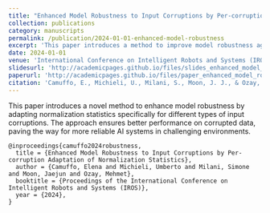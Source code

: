 ```yaml
---
title: "Enhanced Model Robustness to Input Corruptions by Per-corruption Adaptation of Normalization Statistics"
collection: publications
category: manuscripts
permalink: /publication/2024-01-01-enhanced-model-robustness
excerpt: 'This paper introduces a method to improve model robustness against input corruptions by adapting normalization statistics for each specific corruption type.'
date: 2024-01-01
venue: 'International Conference on Intelligent Robots and Systems (IROS)'
slidesurl: 'http://academicpages.github.io/files/slides_enhanced_model_robustness.pdf'
paperurl: 'http://academicpages.github.io/files/paper_enhanced_model_robustness.pdf'
citation: 'Camuffo, E., Michieli, U., Milani, S., Moon, J. J., & Ozay, M. (2024). "Enhanced Model Robustness to Input Corruptions by Per-corruption Adaptation of Normalization Statistics." <i>International Conference on Intelligent Robots and Systems (IROS)</i>.'
---
```


This paper introduces a novel method to enhance model robustness by adapting normalization statistics specifically for different types of input corruptions. The approach ensures better performance on corrupted data, paving the way for more reliable AI systems in challenging environments.

``` 
@inproceedings{camuffo2024robustness,
  title = {Enhanced Model Robustness to Input Corruptions by Per-corruption Adaptation of Normalization Statistics},
  author = {Camuffo, Elena and Michieli, Umberto and Milani, Simone and Moon, Jaejun and Ozay, Mehmet},
  booktitle = {Proceedings of the International Conference on Intelligent Robots and Systems (IROS)},
  year = {2024},
}
```